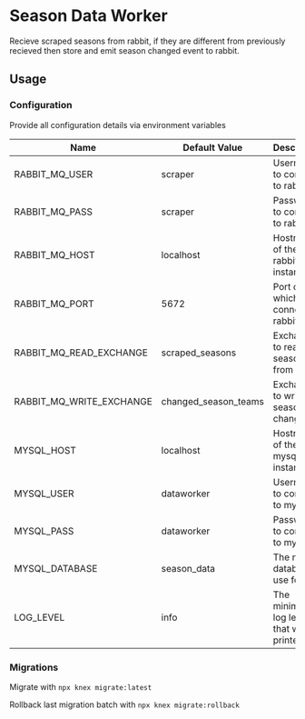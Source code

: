 # Season Data Worker

Recieve scraped seasons from rabbit, if they are different from previously recieved then store and emit season changed event to rabbit.

## Usage

### Configuration

Provide all configuration details via environment variables

| Name                     | Default Value        | Description                                |
| ------------------------ | -------------------- | ------------------------------------------ |
| RABBIT_MQ_USER           | scraper              | Username to connect to rabbit              |
| RABBIT_MQ_PASS           | scraper              | Password to connect to rabbit              |
| RABBIT_MQ_HOST           | localhost            | Hostname of the rabbit instance            |
| RABBIT_MQ_PORT           | 5672                 | Port on which to connect to rabbit         |
| RABBIT_MQ_READ_EXCHANGE  | scraped_seasons      | Exchange to read seasons from              |
| RABBIT_MQ_WRITE_EXCHANGE | changed_season_teams | Exchange to write season changes to        |
| MYSQL_HOST               | localhost            | Hostname of the mysql instance             |
| MYSQL_USER               | dataworker           | Username to connect to mysql               |
| MYSQL_PASS               | dataworker           | Password to connect to mysql               |
| MYSQL_DATABASE           | season_data          | The mysql database to use for data         |
| LOG_LEVEL                | info                 | The minimum log level that will be printed |

### Migrations

Migrate with `npx knex migrate:latest`

Rollback last migration batch with `npx knex migrate:rollback`
